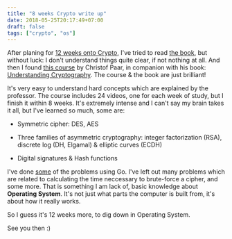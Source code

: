 ```yaml
---
title: "8 weeks Crypto write up"
date: 2018-05-25T20:17:49+07:00
draft: false
tags: ["crypto", "os"]
---
```


After planing for [12 weeks onto Crypto][0], I've tried to read [the book][1],
but without luck: I don't understand things quite clear, if not nothing at
all. And then I found [this course][2] by Christof Paar, in companion with his
book: [Understanding Cryptography][3]. The course & the book are just
brilliant!

It's very easy to understand hard concepts which are explained by the
professor. The course includes 24 videos, one for each week of study, but
I finish it within 8 weeks. It's extremely intense and I can't say my brain
takes it all, but I've learned so much, some are:

- Symmetric cipher: DES, AES

- Three families of asymmetric cryptography: integer factorization (RSA),
  discrete log (DH, Elgamal) & elliptic curves (ECDH)

- Digital signatures & Hash functions

I've done [some][3] of the problems using Go. I've left out many problems
which are related to calculating the time neccessary to brute-force a cipher,
and some more. That is something I am lack of, basic knowledge about
**Operating System**. It's not just what parts the computer is built from,
it's about how it really works.

So I guess it's 12 weeks more, to dig down in Operating System.

See you then :)


[0]: /posts/12-weeks-onto-crypto
[1]: https://www.amazon.com/exec/obidos/ASIN/0470474246/counterpane/
[2]: https://www.youtube.com/channel/UC1usFRN4LCMcfIV7UjHNuQg/videos
[3]: https://github.com/manhtai/understanding-cryptography
